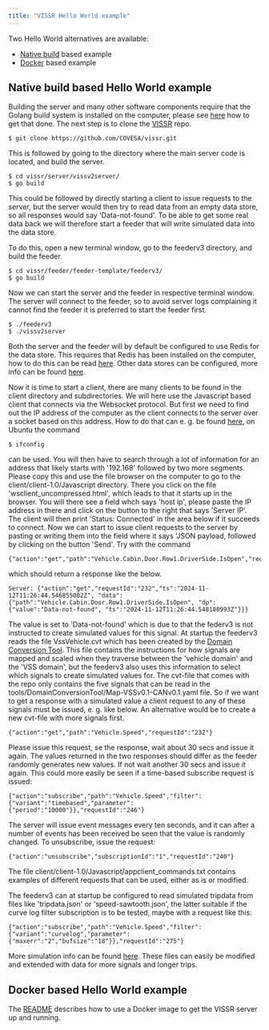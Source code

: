 ```yaml
---
title: "VISSR Hello World example"
---
```


Two Hello World alternatives are available:
* [Native build](/vissr/build-system/hello-world/#native-build-based-hello-world-example) based example
* [Docker](/vissr/build-system/hello-world/#docker-based-hello-world-example) based example

## Native build based Hello World example

Building the server and many other software components require that the Golang build system is installed on the computer,
please see [here](/vissr/build-system/#installing-golang) how to get that done.
The next step is to clone the [VISSR](https://github.com/COVESA/vissr) repo.
```
$ git clone https://github.com/COVESA/vissr.git
```
This is followed by going to the directory where the main server code is located, and build the server.
```
$ cd vissr/server/vissv2server/
$ go build
```
This could be followed by directly starting a client to issue requests to the server,
but the server would then try to read data from an empty data store, so all responses would say 'Data-not-found'.
To be able to get some real data back we will therefore start a feeder that will write simulated data into the data store.

To do this, open a new terminal window, go to the feederv3 directory, and build the feeder.
```
$ cd vissr/feeder/feeder-template/feederv3/
$ go build
```
Now we can start the server and the feeder in respective terminal window.
The server will connect to the feeder, so to avoid server logs complaining it cannot find the feeder it is preferred to start the feeder first.
```
$ ./feederv3
$ ./vissv2server
```
Both the server and the feeder will by default be configured to use Redis for the data store.
This requires that Redis has been installed on the computer, how to do this can be read [here](https://redis.io/docs/latest/operate/oss_and_stack/install/install-redis/).
Other data stores can be configured, more info can be found [here](/vissr/datastore/).

Now it is time to start a client, there are many clients to be found in the client directory and subdirectories.
We will here use the Javascript based client that connects via the Websocket protocol.
But first we need to find out the IP address of the computer as the client connects to the server over a socket based on this address.
How to do that can e. g. be found [here](https://www.wikihow.com/Check-a-Computer-IP-Address), on Ubuntu the command
```
$ ifconfig
```
can be used. You will then have to search through a lot of information for an address that likely starts with '192.168' followed by two more segments.
Please copy this and use the file browser on the computer to go to the client/client-1.0/Javascript directory.
There you click on the file 'wsclient_uncompressed.html', which leads to that it starts up in the browser.
You will there see a field whch says 'host ip', please paste the IP address in there and click on the button to the right that says 'Server IP'.
The client will then print 'Status: Connected' in the area below if it succeeds to connect.
Now we can start to issue client requests to the server by pasting or writing them into the field where it says 'JSON payload,
followed by clicking on the button 'Send'.
Try with the command
```
{"action":"get","path":"Vehicle.Cabin.Door.Row1.DriverSide.IsOpen","requestId":"232"}
```
which should return a response like the below.
```
Server: {"action":"get","requestId":"232","ts":"2024-11-12T11:26:44.546855082Z", "data":{"path":"Vehicle.Cabin.Door.Row1.DriverSide.IsOpen", "dp":{"value":"Data-not-found", "ts":"2024-11-12T11:26:44.548180993Z"}}}
```
The value is set to 'Data-not-found' which is due to that the federv3 is not instructed to create simulated values for this signal.
At startup the feederv3 reads the file VssVehicle.cvt which has been created by the [Domain Conversion Tool](/vissr/tools/).
This file contains the instructions for how signals are mapped and scaled when they traverse between the 'vehicle domain' and the 'VSS domain',
but the feederv3 also uses this information to select which signals to create simulated values for.
The cvt-file that comes with the repo only contains the five signals that can be read in the tools/DomainConversionTool/Map-VSSv0.1-CANv0.1.yaml file.
So if we want to get a response with a simulated value a client request to any of these signals must be issued, e. g. like below.
An alternative would be to create a new cvt-file with more signals first.
```
{"action":"get","path":"Vehicle.Speed","requestId":"232"}
```
Please issue this request, se the response, wait about 30 secs and issue it again. 
The values returned in the two responses should differ as the feeder randomly generates new values. If not wait another 30 secs and issue it again.
This could more easily be seen if a time-based subscribe request is issued:
```
{"action":"subscribe","path":"Vehicle.Speed","filter":{"variant":"timebased","parameter":{"period":"10000"}},"requestId":"246"}
```
The server will issue event messages every ten seconds, and it can after a number of events has been received be seen that the value is randomly changed.
To unsubscribe, issue the request:
```
{"action":"unsubscribe","subscriptionId":"1","requestId":"240"}
```
The file client/client-1.0/Javascript/appclient_commands.txt contains examples of different requests that can be used, either as is or modified.

The feederv3 can at startup be configured to read simulated tripdata from files like 'tripdata.json' or 'speed-sawtooth.json',
the latter suitable if the curve log filter subscription is to be tested, maybe with a request like this:
```
{"action":"subscribe","path":"Vehicle.Speed","filter":{"variant":"curvelog","parameter":{"maxerr":"2","bufsize":"18"}},"requestId":"275"}
```
More simulation info can be found [here](/vissr/feeder/#simulated-vehicle-data-sources).
These files can easily be modified and extended with data for more signals and longer trips.

## Docker based Hello World example

The [README](https://github.com/COVESA/cdsp/blob/main/docker/README.md) describes how to use a Docker image to get the VISSR server up and running.
